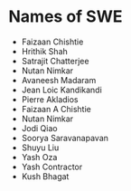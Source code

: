 # Names of SWE

* Faizaan Chishtie
* Hrithik Shah
* Satrajit Chatterjee
* Nutan Nimkar
* Avaneesh Madaram
* Jean Loic Kandikandi
* Pierre Akladios
* Faizaan A Chishtie
* Nutan Nimkar
* Jodi Qiao
* Soorya Saravanapavan
* Shuyu Liu
* Yash Oza
* Yash Contractor
* Kush Bhagat
